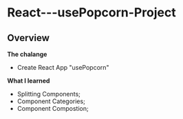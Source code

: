 # React---usePopcorn-Project

## Overview
**The chalange**
- Create React App "usePopcorn"

**What I learned**
- Splitting Components;
- Component Categories;
- Component Compostion;
